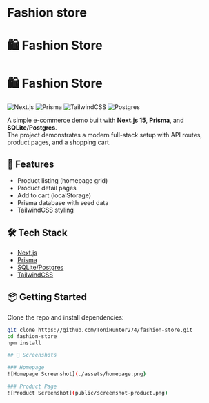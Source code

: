 # Fashion store
# 🛍️ Fashion Store

# 🛍️ Fashion Store

![Next.js](https://img.shields.io/badge/Next.js-15-black?style=for-the-badge&logo=next.js)
![Prisma](https://img.shields.io/badge/Prisma-ORM-blue?style=for-the-badge&logo=prisma)
![TailwindCSS](https://img.shields.io/badge/TailwindCSS-3-blue?style=for-the-badge&logo=tailwindcss)
![Postgres](https://img.shields.io/badge/Database-Postgres-informational?style=for-the-badge&logo=postgresql)


A simple e-commerce demo built with **Next.js 15**, **Prisma**, and **SQLite/Postgres**.  
The project demonstrates a modern full-stack setup with API routes, product pages, and a shopping cart.

## 🚀 Features
- Product listing (homepage grid)
- Product detail pages
- Add to cart (localStorage)
- Prisma database with seed data
- TailwindCSS styling

## 🛠️ Tech Stack
- [Next.js](https://nextjs.org/)
- [Prisma](https://www.prisma.io/)
- [SQLite/Postgres](https://www.postgresql.org/)
- [TailwindCSS](https://tailwindcss.com/)

## 📦 Getting Started
Clone the repo and install dependencies:

```bash
git clone https://github.com/ToniHunter274/fashion-store.git
cd fashion-store
npm install

## 📸 Screenshots

### Homepage
![Homepage Screenshot](./assets/homepage.png)

### Product Page
![Product Screenshot](public/screenshot-product.png)

